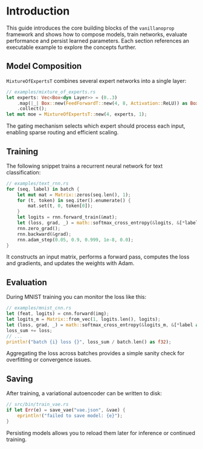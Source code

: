 # Introduction

This guide introduces the core building blocks of the `vanillanoprop` framework and shows how to compose models, train networks, evaluate performance and persist learned parameters. Each section references an executable example to explore the concepts further.

## Model Composition

`MixtureOfExpertsT` combines several expert networks into a single layer:

```rust
// examples/mixture_of_experts.rs
let experts: Vec<Box<dyn Layer>> = (0..3)
    .map(|_| Box::new(FeedForwardT::new(4, 8, Activation::ReLU)) as Box<dyn Layer>)
    .collect();
let mut moe = MixtureOfExpertsT::new(4, experts, 1);
```

The gating mechanism selects which expert should process each input, enabling sparse routing and efficient scaling.

## Training

The following snippet trains a recurrent neural network for text classification:

```rust
// examples/text_rnn.rs
for (seq, label) in batch {
    let mut mat = Matrix::zeros(seq.len(), 1);
    for (t, token) in seq.iter().enumerate() {
        mat.set(t, 0, token[0]);
    }
    let logits = rnn.forward_train(&mat);
    let (loss, grad, _) = math::softmax_cross_entropy(&logits, &[*label as usize], 0);
    rnn.zero_grad();
    rnn.backward(&grad);
    rnn.adam_step(0.05, 0.9, 0.999, 1e-8, 0.0);
}
```

It constructs an input matrix, performs a forward pass, computes the loss and gradients, and updates the weights with Adam.

## Evaluation

During MNIST training you can monitor the loss like this:

```rust
// examples/mnist_cnn.rs
let (feat, logits) = cnn.forward(img);
let logits_m = Matrix::from_vec(1, logits.len(), logits);
let (loss, grad, _) = math::softmax_cross_entropy(&logits_m, &[*label as usize], 0);
loss_sum += loss;
// ...
println!("batch {i} loss {}", loss_sum / batch.len() as f32);
```

Aggregating the loss across batches provides a simple sanity check for overfitting or convergence issues.

## Saving

After training, a variational autoencoder can be written to disk:

```rust
// src/bin/train_vae.rs
if let Err(e) = save_vae("vae.json", &vae) {
    eprintln!("failed to save model: {e}");
}
```

Persisting models allows you to reload them later for inference or continued training.

